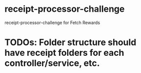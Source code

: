 # receipt-processor-challenge
receipt-processor-challenge for Fetch Rewards

# TODOs: Folder structure should have receipt folders for each controller/service, etc.